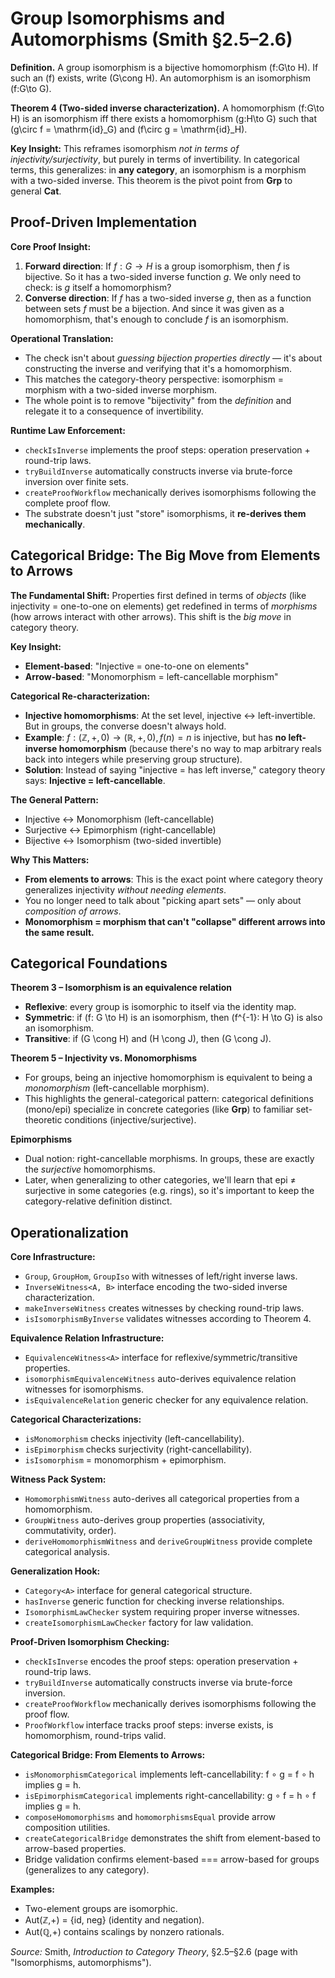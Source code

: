 # Group Isomorphisms and Automorphisms (Smith §2.5–2.6)

**Definition.** A group isomorphism is a bijective homomorphism \(f:G\to H\).
If such an \(f\) exists, write \(G\cong H\). An automorphism is an isomorphism \(f:G\to G\).

**Theorem 4 (Two-sided inverse characterization).**
A homomorphism \(f:G\to H\) is an isomorphism iff there exists a homomorphism \(g:H\to G\)
such that \(g\circ f = \mathrm{id}_G\) and \(f\circ g = \mathrm{id}_H\).

**Key Insight:** This reframes isomorphism *not in terms of injectivity/surjectivity*, but purely in terms of invertibility. In categorical terms, this generalizes: in **any category**, an isomorphism is a morphism with a two-sided inverse. This theorem is the pivot point from **Grp** to general **Cat**.

## Proof-Driven Implementation

**Core Proof Insight:**
1. **Forward direction**: If $f : G \to H$ is a group isomorphism, then $f$ is bijective. So it has a two-sided inverse function $g$. We only need to check: is $g$ itself a homomorphism?
2. **Converse direction**: If $f$ has a two-sided inverse $g$, then as a function between sets $f$ must be a bijection. And since it was given as a homomorphism, that's enough to conclude $f$ is an isomorphism.

**Operational Translation:**
- The check isn't about *guessing bijection properties directly* — it's about constructing the inverse and verifying that it's a homomorphism.
- This matches the category-theory perspective: isomorphism = morphism with a two-sided inverse morphism.
- The whole point is to remove "bijectivity" from the *definition* and relegate it to a consequence of invertibility.

**Runtime Law Enforcement:**
- `checkIsInverse` implements the proof steps: operation preservation + round-trip laws.
- `tryBuildInverse` automatically constructs inverse via brute-force inversion over finite sets.
- `createProofWorkflow` mechanically derives isomorphisms following the complete proof flow.
- The substrate doesn't just "store" isomorphisms, it **re-derives them mechanically**.

## Categorical Bridge: The Big Move from Elements to Arrows

**The Fundamental Shift:**
Properties first defined in terms of *objects* (like injectivity = one-to-one on elements) get redefined in terms of *morphisms* (how arrows interact with other arrows). This shift is the *big move* in category theory.

**Key Insight:**
- **Element-based**: "Injective = one-to-one on elements"
- **Arrow-based**: "Monomorphism = left-cancellable morphism"

**Categorical Re-characterization:**
- **Injective homomorphisms**: At the set level, injective ↔ left-invertible. But in groups, the converse doesn't always hold.
- **Example**: $f: (\mathbb{Z}, +, 0) \to (\mathbb{R}, +, 0), f(n) = n$ is injective, but has **no left-inverse homomorphism** (because there's no way to map arbitrary reals back into integers while preserving group structure).
- **Solution**: Instead of saying "injective = has left inverse," category theory says: **Injective = left-cancellable**.

**The General Pattern:**
- Injective ↔ Monomorphism (left-cancellable)
- Surjective ↔ Epimorphism (right-cancellable)  
- Bijective ↔ Isomorphism (two-sided invertible)

**Why This Matters:**
- **From elements to arrows**: This is the exact point where category theory generalizes injectivity *without needing elements*.
- You no longer need to talk about "picking apart sets" — only about *composition of arrows*.
- **Monomorphism = morphism that can't "collapse" different arrows into the same result.**

## Categorical Foundations

**Theorem 3 – Isomorphism is an equivalence relation**
- **Reflexive**: every group is isomorphic to itself via the identity map.
- **Symmetric**: if \(f: G \to H\) is an isomorphism, then \(f^{-1}: H \to G\) is also an isomorphism.
- **Transitive**: if \(G \cong H\) and \(H \cong J\), then \(G \cong J\).

**Theorem 5 – Injectivity vs. Monomorphisms**
- For groups, being an injective homomorphism is equivalent to being a *monomorphism* (left-cancellable morphism).
- This highlights the general-categorical pattern: categorical definitions (mono/epi) specialize in concrete categories (like **Grp**) to familiar set-theoretic conditions (injective/surjective).

**Epimorphisms**
- Dual notion: right-cancellable morphisms. In groups, these are exactly the *surjective* homomorphisms.
- Later, when generalizing to other categories, we'll learn that epi ≠ surjective in some categories (e.g. rings), so it's important to keep the category-relative definition distinct.

## Operationalization

**Core Infrastructure:**
- `Group`, `GroupHom`, `GroupIso` with witnesses of left/right inverse laws.
- `InverseWitness<A, B>` interface encoding the two-sided inverse characterization.
- `makeInverseWitness` creates witnesses by checking round-trip laws.
- `isIsomorphismByInverse` validates witnesses according to Theorem 4.

**Equivalence Relation Infrastructure:**
- `EquivalenceWitness<A>` interface for reflexive/symmetric/transitive properties.
- `isomorphismEquivalenceWitness` auto-derives equivalence relation witnesses for isomorphisms.
- `isEquivalenceRelation` generic checker for any equivalence relation.

**Categorical Characterizations:**
- `isMonomorphism` checks injectivity (left-cancellability).
- `isEpimorphism` checks surjectivity (right-cancellability).
- `isIsomorphism` = monomorphism + epimorphism.

**Witness Pack System:**
- `HomomorphismWitness` auto-derives all categorical properties from a homomorphism.
- `GroupWitness` auto-derives group properties (associativity, commutativity, order).
- `deriveHomomorphismWitness` and `deriveGroupWitness` provide complete categorical analysis.

**Generalization Hook:**
- `Category<A>` interface for general categorical structure.
- `hasInverse` generic function for checking inverse relationships.
- `IsomorphismLawChecker` system requiring proper inverse witnesses.
- `createIsomorphismLawChecker` factory for law validation.

**Proof-Driven Isomorphism Checking:**
- `checkIsInverse` encodes the proof steps: operation preservation + round-trip laws.
- `tryBuildInverse` automatically constructs inverse via brute-force inversion.
- `createProofWorkflow` mechanically derives isomorphisms following the proof flow.
- `ProofWorkflow` interface tracks proof steps: inverse exists, is homomorphism, round-trips valid.

**Categorical Bridge: From Elements to Arrows:**
- `isMonomorphismCategorical` implements left-cancellability: f ∘ g = f ∘ h implies g = h.
- `isEpimorphismCategorical` implements right-cancellability: g ∘ f = h ∘ f implies g = h.
- `composeHomomorphisms` and `homomorphismsEqual` provide arrow composition utilities.
- `createCategoricalBridge` demonstrates the shift from element-based to arrow-based properties.
- Bridge validation confirms element-based === arrow-based for groups (generalizes to any category).

**Examples:**
- Two-element groups are isomorphic.
- Aut(ℤ,+) = {id, neg} (identity and negation).
- Aut(ℚ,+) contains scalings by nonzero rationals.

*Source:* Smith, *Introduction to Category Theory*, §2.5–§2.6 (page with "Isomorphisms, automorphisms").